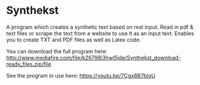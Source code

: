 # Synthekst
A program which creates a synthetic text based on real input. 
Read in pdf & text files or scrape the text from a website to use it as an input text. 
Enables you to create TXT and PDF files as well as Latex code. 

You can download the full program here: http://www.mediafire.com/file/k26798i3hwl5jde/Synthekst_download-ready_files.zip/file

See the program in use here: https://youtu.be/7Cgx8B7blqU

